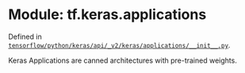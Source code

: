 <div itemscope itemtype="http://developers.google.com/ReferenceObject">
<meta itemprop="name" content="tf.keras.applications" />
<meta itemprop="path" content="Stable" />
</div>

# Module: tf.keras.applications



Defined in [`tensorflow/python/keras/api/_v2/keras/applications/__init__.py`](/code/stable/tensorflow/python/keras/api/_v2/keras/applications/__init__.py).

Keras Applications are canned architectures with pre-trained weights.

